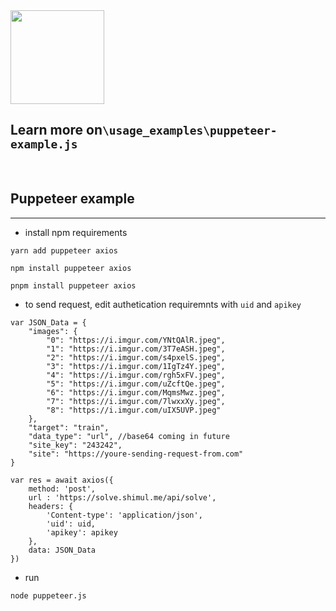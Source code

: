 <img src="https://user-images.githubusercontent.com/10379601/29446482-04f7036a-841f-11e7-9872-91d1fc2ea683.png" width="150">

## Learn more on`\usage_examples\puppeteer-example.js`

<br>

## Puppeteer example

<hr>

- install npm requirements

```
yarn add puppeteer axios
```

```
npm install puppeteer axios
```

```
pnpm install puppeteer axios
```

- to send request, edit authetication requiremnts with `uid` and `apikey`

```
var JSON_Data = {
    "images": {
        "0": "https://i.imgur.com/YNtQAlR.jpeg",
        "1": "https://i.imgur.com/3T7eASH.jpeg",
        "2": "https://i.imgur.com/s4pxelS.jpeg",
        "3": "https://i.imgur.com/1IgTz4Y.jpeg",
        "4": "https://i.imgur.com/rgh5xFV.jpeg",
        "5": "https://i.imgur.com/uZcftQe.jpeg",
        "6": "https://i.imgur.com/MqmsMwz.jpeg",
        "7": "https://i.imgur.com/7lwxxXy.jpeg",
        "8": "https://i.imgur.com/uIX5UVP.jpeg"
    },
    "target": "train",
    "data_type": "url", //base64 coming in future
    "site_key": "243242",
    "site": "https://youre-sending-request-from.com"
}

var res = await axios({
    method: 'post',
    url : 'https://solve.shimul.me/api/solve',
    headers: {
        'Content-type': 'application/json',
        'uid': uid,
        'apikey': apikey
    },
    data: JSON_Data
})
```

- run

```
node puppeteer.js
```
